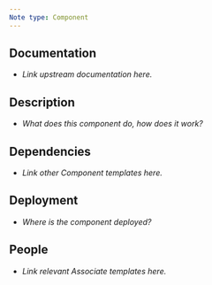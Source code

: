 ```yaml
---
Note type: Component
---
```


## Documentation

- *Link upstream documentation here.*

## Description

- *What does this component do, how does it work?*

## Dependencies

- *Link other Component templates here.*

## Deployment

- *Where is the component deployed?*

## People

- *Link relevant Associate templates here.*